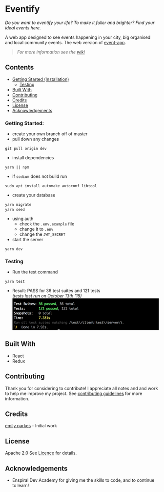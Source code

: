 # Eventify
_Do you want to eventify your life? To make it fuller and brighter? Find your ideal events here._  

A web app designed to see events happening in your city, big organised and local community events.
The web version of [event-app](https://github.com/emilyparkes/event-app).

>_For more information see the [wiki](https://github.com/emilyparkes/event-web/wiki)_


## Contents
- [Getting Started (Installation)](#getting-started)
  - [Testing](#testing)
- [Built With](#built-with)
- [Contributing](#contributing)
- [Credits](#credits)
- [License](#license)
- [Acknowledgements](#acknowledgements)


### Getting Started:
- create your own branch off of master
- pull down any changes
```shell
git pull origin dev
```
- install dependencies
```shell
yarn || npm
```
  - if `sodium` does not build run 
  ```shell
  sudo apt install automake autoconf libtool
  ```
- create your database
```shell
yarn migrate
yarn seed
```
- using auth
  - check the `.env.example` file
  - change it to `.env`
  - change the `JWT_SECRET`
- start the server
```shell
yarn dev
```

### Testing  
- Run the test command
```shell
yarn test
```
- Result: PASS for 36 test suites and 121 tests  
_(tests last run on October 13th '18)_  
![](server/public/images-github/tests.png)

## Built With 
- React
- Redux

## Contributing
Thank you for considering to contribute! I appreciate all notes and and work to help me improve my project.
See [contributing guidelines](https://github.com/emilyparkes/event-web/blob/master/.github/CONTRIBUTING/CONTRIBUTING.md) for more information.

## Credits
[emily parkes](https://github.com/emilyparkes) - Initial work

## License 
Apache 2.0
See [Licence]() for details.

## Acknowledgements  
 - Enspiral Dev Academy for giving me the skills to code, and to continue to learn!




